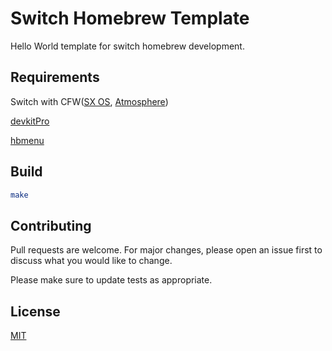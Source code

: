 # Switch Homebrew Template
Hello World template for switch homebrew development.

## Requirements

Switch with CFW([SX OS](https://sx.xecuter.com/), [Atmosphere](https://github.com/Atmosphere-NX/Atmosphere))

[devkitPro](https://github.com/devkitPro/installer/releases)

[hbmenu](https://github.com/switchbrew/nx-hbmenu)

## Build
```sh
make
```

## Contributing
Pull requests are welcome. For major changes, please open an issue first to discuss what you would like to change.

Please make sure to update tests as appropriate.

## License
[MIT](https://github.com/bay0/switch-homewbrew-template/blob/master/LICENSE)